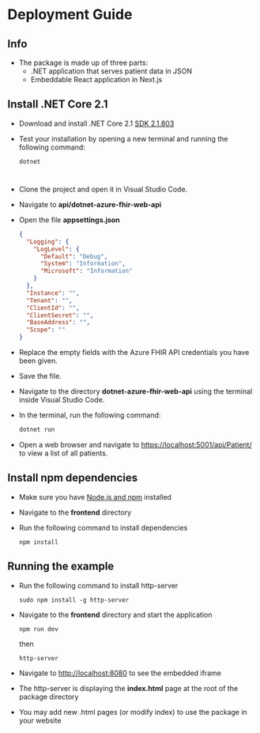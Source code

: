 # Deployment Guide
## Info

 * The package is made up of three parts:
      * .NET application that serves patient data in JSON
      * Embeddable React application in Next.js

## Install .NET Core 2.1

- Download and install .NET Core 2.1 [SDK 2.1.803](https://dotnet.microsoft.com/download/dotnet-core/2.1)
- Test your installation by opening a new terminal and running the following command:

    ```bash
    dotnet
    ```

# 
- Clone the project and open it in Visual Studio Code.
- Navigate to **api/dotnet-azure-fhir-web-api**
- Open the file **appsettings.json**


    ```json
    {
      "Logging": {
        "LogLevel": {
          "Default": "Debug",
          "System": "Information",
          "Microsoft": "Information"
        }
      },
      "Instance": "",
      "Tenant": "",
      "ClientId": "",
      "ClientSecret": "",
      "BaseAddress": "",
      "Scope": ""
    }
    ```
- Replace the empty fields with the Azure FHIR API credentials you have been given.
- Save the file.
- Navigate to the directory **dotnet-azure-fhir-web-api** using the terminal inside Visual Studio Code.
- In the terminal, run the following command:

    ```bash
    dotnet run
    ```
- Open a web browser and navigate to [https://localhost:5001/api/Patient/](https://localhost:5001/api/Patient/) to view a list of all patients.

## Install npm dependencies
- Make sure you have [Node.js and npm](https://nodejs.org/en/download/) installed
- Navigate to the **frontend** directory
- Run the following command to install dependencies

    ```
    npm install
    ```

## Running the example
- Run the following command to install http-server

    ```
    sudo npm install -g http-server
    ```
- Navigate to the **frontend** directory and start the application

    ```
    npm run dev
    ```
    then
    ```
    http-server
    ```
- Navigate to [http://localhost:8080](https://localhost:8080) to see the embedded iframe
- The http-server is displaying the **index.html** page at the root of the package directory
- You may add new .html pages (or modify index) to use the package in your website
      

